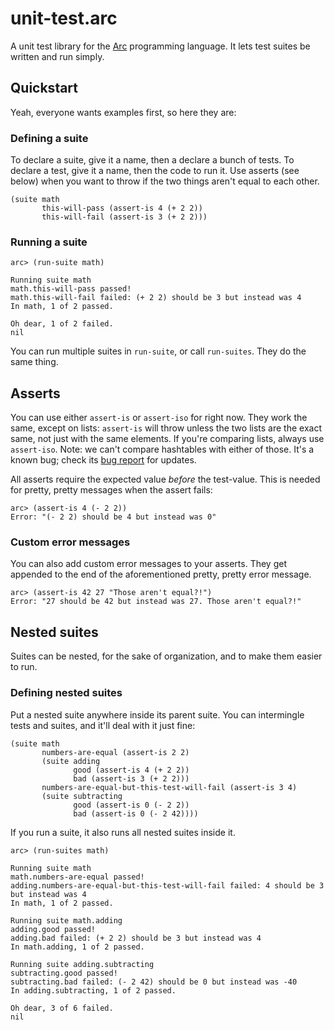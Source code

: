 # unit-test.arc

A unit test library for the [Arc](http://www.arclanguage.org/) programming language. It lets test suites be written and run simply.

## Quickstart

Yeah, everyone wants examples first, so here they are:

### Defining a suite

To declare a suite, give it a name, then a declare a bunch of tests. To declare a test, give it a name, then the code to run it. Use asserts (see below) when you want to throw if the two things aren't equal to each other.

    (suite math
           this-will-pass (assert-is 4 (+ 2 2))
           this-will-fail (assert-is 3 (+ 2 2)))


### Running a suite

    arc> (run-suite math)

    Running suite math
    math.this-will-pass passed!
    math.this-will-fail failed: (+ 2 2) should be 3 but instead was 4
    In math, 1 of 2 passed.

    Oh dear, 1 of 2 failed.
    nil

You can run multiple suites in `run-suite`, or call `run-suites`. They do the same thing.

## Asserts

You can use either `assert-is` or `assert-iso` for right now. They work the same, except on lists: `assert-is` will throw unless the two lists are the exact same, not just with the same elements. If you're comparing lists, always use `assert-iso`. Note: we can't compare hashtables with either of those. It's a known bug; check its [bug report](https://bitbucket.org/zck/unit-test.arc/issue/18/make-assert-iso-work-on-hashtables) for updates.

All asserts require the expected value *before* the test-value. This is needed for pretty, pretty messages when the assert fails:

    arc> (assert-is 4 (- 2 2))
    Error: "(- 2 2) should be 4 but instead was 0"

### Custom error messages

You can also add custom error messages to your asserts. They get appended to the end of the aforementioned pretty, pretty error message.

    arc> (assert-is 42 27 "Those aren't equal?!")
    Error: "27 should be 42 but instead was 27. Those aren't equal?!"

## Nested suites

Suites can be nested, for the sake of organization, and to make them easier to run.

### Defining nested suites

Put a nested suite anywhere inside its parent suite. You can intermingle tests and suites, and it'll deal with it just fine:

    (suite math
           numbers-are-equal (assert-is 2 2)
           (suite adding
                  good (assert-is 4 (+ 2 2))
                  bad (assert-is 3 (+ 2 2)))
           numbers-are-equal-but-this-test-will-fail (assert-is 3 4)
           (suite subtracting
                  good (assert-is 0 (- 2 2))
                  bad (assert-is 0 (- 2 42))))

If you run a suite, it also runs all nested suites inside it.

    arc> (run-suites math)

    Running suite math
    math.numbers-are-equal passed!
    adding.numbers-are-equal-but-this-test-will-fail failed: 4 should be 3 but instead was 4
    In math, 1 of 2 passed.

    Running suite math.adding
    adding.good passed!
    adding.bad failed: (+ 2 2) should be 3 but instead was 4
    In math.adding, 1 of 2 passed.

    Running suite adding.subtracting
    subtracting.good passed!
    subtracting.bad failed: (- 2 42) should be 0 but instead was -40
    In adding.subtracting, 1 of 2 passed.

    Oh dear, 3 of 6 failed.
    nil